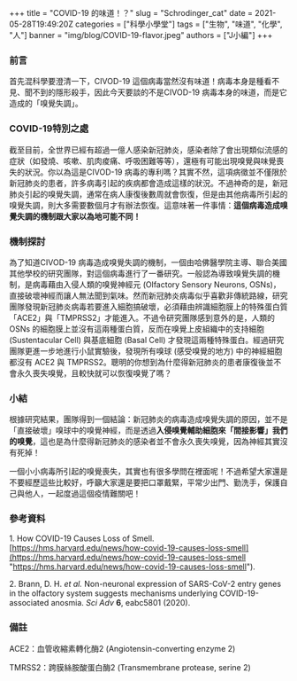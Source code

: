 +++
title = "COVID-19 的味道！？"
slug = "Schrodinger_cat"
date = 2021-05-28T19:49:20Z
categories = ["科學小學堂"]
tags = ["生物", "味道", "化學", "人"]
banner = "img/blog/COVID-19-flavor.jpeg"
authors = ["J小編"]
+++

### 前言

首先混科學要澄清一下，CIVOD-19 這個病毒當然沒有味道！病毒本身是種看不見、聞不到的隱形殺手，因此今天要談的不是CIVOD-19 病毒本身的味道，而是它造成的「嗅覺失調」。

### COVID-19特別之處

截至目前，全世界已經有超過一億人感染新冠肺炎，感染者除了會出現類似流感的症狀（如發燒、咳嗽、肌肉痠痛、呼吸困難等等），還極有可能出現嗅覺與味覺喪失的狀況。你以為這是CIVOD-19 病毒的專利嗎？其實不然，這項病徵並不僅限於新冠肺炎的患者，許多病毒引起的疾病都會造成這樣的狀況。不過神奇的是，新冠肺炎引起的嗅覺失調，通常在病人康復後數周就會恢復，但是由其他病毒所引起的嗅覺失調，則大多需要數個月才有辦法恢復。這意味著一件事情：**這個病毒造成嗅覺失調的機制跟大家以為地可能不同！**

### 機制探討

為了知道CIVOD-19 病毒造成嗅覺失調的機制，一個由哈佛醫學院主導、聯合美國其他學校的研究團隊，對這個病毒進行了一番研究。一般認為導致嗅覺失調的機制，是病毒藉由入侵人類的嗅覺神經元 (Olfactory Sensory Neurons, OSNs)，直接破壞神經而讓人無法聞到氣味。然而新冠肺炎病毒似乎喜歡非傳統路線，研究團隊發現新冠肺炎病毒若要進入細胞搞破壞，必須藉由辨識細胞膜上的特殊蛋白質「ACE2」與「TMPRSS2」才能進入。不過令研究團隊感到意外的是，人類的 OSNs 的細胞膜上並沒有這兩種蛋白質，反而在嗅覺上皮組織中的支持細胞 (Sustentacular Cell) 與基底細胞 (Basal Cell) 才發現這兩種特殊蛋白。經過研究團隊更進一步地進行小鼠實驗後，發現所有嗅球 (感受嗅覺的地方) 中的神經細胞都沒有 ACE2 與 TMPRSS2。聰明的你想到為什麼得新冠肺炎的患者康復後並不會永久喪失嗅覺，且較快就可以恢復嗅覺了嗎？

### 小結

根據研究結果，團隊得到一個結論：新冠肺炎的病毒造成嗅覺失調的原因，並不是「直接破壞」嗅球中的嗅覺神經，而是透過**入侵嗅覺輔助細胞來「間接影響」我們的嗅覺**，這也是為什麼得新冠肺炎的感染者並不會永久喪失嗅覺，因為神經其實沒有死掉！

一個小小病毒所引起的嗅覺喪失，其實也有很多學問在裡面呢！不過希望大家還是不要經歷這些比較好，呼籲大家還是要把口罩戴緊，平常少出門、勤洗手，保護自己與他人，一起度過這個疫情難關吧！

### 參考資料

1\. How COVID-19 Causes Loss of Smell. [https://hms.harvard.edu/news/how-covid-19-causes-loss-smell](https://hms.harvard.edu/news/how-covid-19-causes-loss-smell "https://hms.harvard.edu/news/how-covid-19-causes-loss-smell").

2\. Brann, D. H. _et al._ Non-neuronal expression of SARS-CoV-2 entry genes in the olfactory system suggests mechanisms underlying COVID-19-associated anosmia. _Sci Adv_ **6**, eabc5801 (2020).

### 備註

ACE2：血管收縮素轉化酶2 (Angiotensin-converting enzyme 2)

TMRSS2：跨膜絲胺酸蛋白酶2 (Transmembrane protease, serine 2)